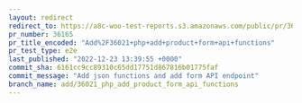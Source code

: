 ```yaml
---
layout: redirect
redirect_to: https://a8c-woo-test-reports.s3.amazonaws.com/public/pr/36165/e2e/index.html
pr_number: 36165
pr_title_encoded: "Add%2F36021+php+add+product+form+api+functions"
pr_test_type: e2e
last_published: "2022-12-23 13:39:55 +0000"
commit_sha: 6161cc9cc89310c65dd17751d867816b01775faf
commit_message: "Add json functions and add form API endpoint"
branch_name: add/36021_php_add_product_form_api_functions
---
```


